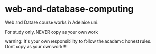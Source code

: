 ﻿# web-and-database-computing
Web and Datase course works in Adelaide uni.

For study only. NEVER copy as your own work

warning: It's your own responsibility to follow the acadamic honest rules. Dont copy as your own work!!!!
